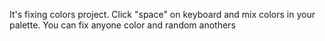 It's fixing colors project. Click "space" on keyboard and mix colors in your palette. You can fix anyone color and random anothers
